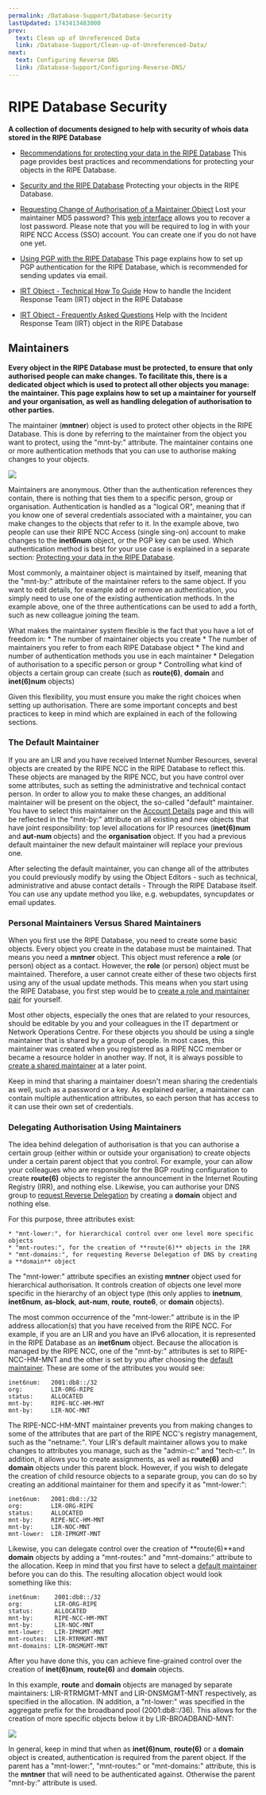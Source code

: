 ```yaml
---
permalink: /Database-Support/Database-Security
lastUpdated: 1743413483000
prev:
  text: Clean up of Unreferenced Data
  link: /Database-Support/Clean-up-of-Unreferenced-Data/
next:
  text: Configuring Reverse DNS
  link: /Database-Support/Configuring-Reverse-DNS/
---
```


# RIPE Database Security

**A collection of documents designed to help with security of whois data stored in the RIPE Database**

* [Recommendations for protecting your data in the RIPE Database](../Authorisation/Authorisation-Model/#authorisation-model)
This page provides best practices and recommendations for protecting your objects in the RIPE Database.

* [Security and the RIPE Database](../Authorisation/Using-the-Authorisation-Methods/#using-the-authorisation-methods)
Protecting your objects in the RIPE Database.

* [Requesting Change of Authorisation of a Maintainer Object](../How-to-Recover-Access-to-a-Maintainer-Object/#how-to-recover-access-to-a-maintainer-mntner-object)
Lost your maintainer MD5 password? This [web interface](https://apps.db.ripe.net/db-web-ui/query) allows you to recover a lost password. Please note that you will be required to log in with your RIPE NCC Access (SSO) account. You can create one if you do not have one yet.

* [Using PGP with the RIPE Database](../Authorisation/Using-the-Authorisation-Methods/#pgp-key)
This page explains how to set up PGP authentication for the RIPE Database, which is recommended for sending updates via email.

* [IRT Object - Technical How To Guide](../Authorisation/IRT-Object/#irt-object)
How to handle the Incident Response Team (IRT) object in the RIPE Database

* [IRT Object - Frequently Asked Questions](../Authorisation/IRT-Object/#irt-object)
Help with the Incident Response Team (IRT) object in the RIPE Database





## Maintainers

**Every object in the RIPE Database must be protected, to ensure that only authorised people can make changes. To facilitate this, there is a dedicated object which is used to protect all other objects you manage: the maintainer. This page explains how to set up a maintainer for yourself and your organisation, as well as handling delegation of authorisation to other parties.**

The maintainer (**mntner**) object is used to protect other objects in the RIPE Database. This is done by referring to the maintainer from the object you want to protect, using the "mnt-by:" attribute. The maintainer contains one or more authentication methods that you can use to authorise making changes to your objects.

![](/imgs/copy5_of_maintainerbasics.png)

Maintainers are anonymous. Other than the authentication references they contain, there is nothing that ties them to a specific person, group or organisation. Authentication is handled as a "logical OR", meaning that if you know one of several credentials associated with a maintainer, you can make changes to the objects that refer to it. In the example above, two people can use their RIPE NCC Access (single sing-on) account to make changes to the **inet6num** object, or the PGP key can be used. Which authentication method is best for your use case is explained in a separate section: [Protecting your data in the RIPE Database](../Authorisation/Using-the-Authorisation-Methods/#using-the-authorisation-methods).

Most commonly, a maintainer object is maintained by itself, meaning that the "mnt-by:" attribute of the maintainer refers to the same object. If you want to edit details, for example add or remove an authentication, you simply need to use one of the existing authentication methods. In the example above, one of the three authentications can be used to add a forth, such as new colleague joining the team.

What makes the maintainer system flexible is the fact that you have a lot of freedom in:
    * The number of maintainer objects you create
    * The number of maintainers you refer to from each RIPE Database object
    * The kind and number of authentication methods you use in each maintainer
    * Delegation of authorisation to a specific person or group
    * Controlling what kind of objects a certain group can create (such as **route(6)**, **domain** and **inet(6)num** objects)

Given this flexibility, you must ensure you make the right choices when setting up authorisation. There are some important concepts and best practices to keep in mind which are explained in each of the following sections.

### The Default Maintainer

If you are an LIR and you have received Internet Number Resources, several objects are created by the RIPE NCC in the RIPE Database to reflect this. 
These objects are managed by the RIPE NCC, but you have control over some attributes, such as setting the administrative and technical contact person. 
In order to allow you to make these changes, an additional maintainer will be present on the object, the so-called "default" maintainer. 
You have to select this maintainer on the [Account Details](https://my.ripe.net/#/account-details) page and this will be reflected in the "mnt-by:" attribute 
on all existing and new objects that have joint responsibility: top level allocations for IP resources (**inet(6)num** and **aut-num** objects) and the 
**organisation** object. If you had a previous default maintainer the new default maintainer will replace your previous one.

After selecting the default maintainer, you can change all of the attributes you could previously modify by using the Object Editors - such as technical, 
administrative and abuse contact details - Through the RIPE Database itself. You can use any update method you like, e.g. webupdates, syncupdates or 
email updates.


### Personal Maintainers Versus Shared Maintainers

When you first use the RIPE Database, you need to create some basic objects. Every object you create in the database must be maintained. That means you need a **mntner** object. This object must reference a **role** (or person) object as a contact. However, the **role** (or person) object must be maintained. Therefore, a user cannot create either of these two objects first using any of the usual update methods. This means when you start using the RIPE Database, you first step would be to [create a role and maintainer pair](https://prepdev.db.ripe.net/db-web-ui/webupdates/select) for yourself.

Most other objects, especially the ones that are related to your resources, should be editable by you and your colleagues in the IT department or Network Operations Centre. For these objects you should be using a single maintainer that is shared by a group of people. In most cases, this maintainer was created when you registered as a RIPE NCC member or became a resource holder in another way. If not, it is always possible to [create a shared maintainer](https://prepdev.db.ripe.net/db-web-ui/webupdates/select) at a later point.

Keep in mind that sharing a maintainer doesn't mean sharing the credentials as well, such as a password or a key. As explained earlier, a maintainer can contain multiple authentication attributes, so each person that has access to it can use their own set of credentials.


### Delegating Authorisation Using Maintainers

The idea behind delegation of authorisation is that you can authorise a certain group (either within or outside your organisation) to create objects under a certain parent object that you control. For example, your can allow your colleagues who are responsible for the BGP routing configuration to create **route(6)** objects to register the announcement in the Internet Routing Registry (IRR), and nothing else. Likewise, you can authorise your DNS group to [request Reverse Delegation](../Database-Support/Configuring-Reverse-DNS/#configuring-reverse-dns) by creating a **domain** object and nothing else.

For this purpose, three attributes exist:

    * "mnt-lower:", for hierarchical control over one level more specific objects
    * "mnt-routes:", for the creation of **route(6)** objects in the IRR
    * "mnt-domains:", for requesting Reverse Delegation of DNS by creating a **domain** object

The "mnt-lower:" attribute specifies an existing **mntner** object used for hierarchical authorisation. It controls creation of objects one level more specific in the hierarchy of an object type (this only applies to **inetnum**, **inet6num**, **as-block**, **aut-num**, **route**, **route6**, or **domain** objects).

The most common occurrence of the "mnt-lower:" attribute is in the IP address allocation(s) that you have received from the RIPE NCC. For example, if you are an LIR and you have an IPv6 allocation, it is represented in the RIPE Database as an **inet6num** object. Because the allocation is managed by the RIPE NCC, one of the "mnt-by:" attributes is set to RIPE-NCC-HM-MNT and the other is set by you after choosing the [default maintainer](#maintainers). These are some of the attributes you would see:

    inet6num:   2001:db8::/32
    org:        LIR-ORG-RIPE
    status:     ALLOCATED
    mnt-by:     RIPE-NCC-HM-MNT
    mnt-by:     LIR-NOC-MNT 

The RIPE-NCC-HM-MNT maintainer prevents you from making changes to some of the attributes that are part of the RIPE NCC's registry management, such as the "netname:". Your LIR's default maintainer allows you to make changes to attributes you manage, such as the "admin-c:" and "tech-c:". In addition, it allows you to create assignments, as well as **route(6)** and **domain** objects under this parent block. However, if you wish to delegate the creation of child resource objects to a separate group, you can do so by creating an additional maintainer for them and specify it as "mnt-lower:":

    inet6num:   2001:db8::/32
    org:        LIR-ORG-RIPE
    status:     ALLOCATED
    mnt-by:     RIPE-NCC-HM-MNT
    mnt-by:     LIR-NOC-MNT
    mnt-lower:  LIR-IPMGMT-MNT

Likewise, you can delegate control over the creation of **route(6)**and **domain** objects by adding a "mnt-routes:" and "mnt-domains:" attribute to the allocation. Keep in mind that you first have to select a [default maintainer](#maintainers) before you can do this. The resulting allocation object would look something like this:

    inet6num:    2001:db8::/32
    org:         LIR-ORG-RIPE
    status:      ALLOCATED
    mnt-by:      RIPE-NCC-HM-MNT
    mnt-by:      LIR-NOC-MNT
    mnt-lower:   LIR-IPMGMT-MNT
    mnt-routes:  LIR-RTRMGMT-MNT
    mnt-domains: LIR-DNSMGMT-MNT

After you have done this, you can achieve fine-grained control over the creation of **inet(6)num**, **route(6)** and **domain** objects.

In this example, **route** and **domain** objects are managed by separate maintainers: LIR-RTRMGMT-MNT and LIR-DNSMGMT-MNT respectively, as specified in the allocation. IN addition, a "nt-lower:" was specified in the aggregate prefix for the broadband pool (2001:db8::/36). This allows for the creation of more specific objects below it by LIR-BROADBAND-MNT:

![](/imgs/copy_of_maintainershierachy.png)

In general, keep in mind that when as **inet(6)num**, **route(6)** or a **domain** object is created, authentication is required from the parent object. If the parent has a "mnt-lower:", "mnt-routes:" or "mnt-domains:" attribute, this is the **mntner** that will need to be authenticated against. Otherwise the parent "mnt-by:" attribute is used.



